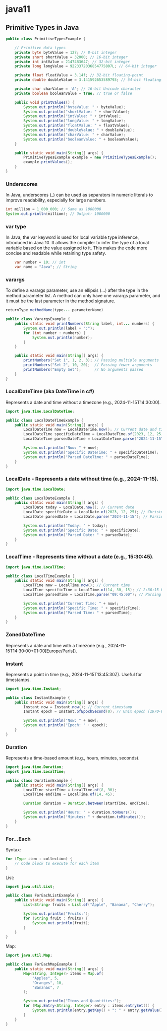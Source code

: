# java11

## Primitive Types in Java
```java
public class PrimitiveTypesExample {

    // Primitive data types
    private byte byteValue = 127; // 8-bit integer
    private short shortValue = 32000; // 16-bit integer
    private int intValue = 2147483647; // 32-bit integer
    private long longValue = 9223372036854775807L; // 64-bit integer

    private float floatValue = 3.14f; // 32-bit floating-point
    private double doubleValue = 3.141592653589793; // 64-bit floating-point

    private char charValue = 'A'; // 16-bit Unicode character
    private boolean booleanValue = true; // true or false

    public void printValues() {
        System.out.println("byteValue: " + byteValue);
        System.out.println("shortValue: " + shortValue);
        System.out.println("intValue: " + intValue);
        System.out.println("longValue: " + longValue);
        System.out.println("floatValue: " + floatValue);
        System.out.println("doubleValue: " + doubleValue);
        System.out.println("charValue: " + charValue);
        System.out.println("booleanValue: " + booleanValue);
    }

    public static void main(String[] args) {
        PrimitiveTypesExample example = new PrimitiveTypesExample();
        example.printValues();
    }
}
```

### Underscores

In Java, underscores (_) can be used as separators in numeric literals to improve readability, especially for large numbers.
```java
int million = 1_000_000; // Same as 1000000
System.out.println(million); // Output: 1000000
```

### var type
In Java, the var keyword is used for local variable type inference, introduced in Java 10. It allows the compiler to infer the type of a local variable based on the value assigned to it. This makes the code more concise and readable while retaining type safety.

```java
    var number = 10; // int
    var name = "Java"; // String
```

### varargs
To define a varargs parameter, use an ellipsis (...) after the type in the method parameter list. A method can only have one varargs parameter, and it must be the last parameter in the method signature.

```java
returnType methodName(type... parameterName)
```

```java
public class VarargsExample {
    public static void printNumbers(String label, int... numbers) {
        System.out.println(label + ":");
        for (int number : numbers) {
            System.out.println(number);
        }
    }

    public static void main(String[] args) {
        printNumbers("Set 1", 1, 2, 3); // Passing multiple arguments
        printNumbers("Set 2", 10, 20);  // Passing fewer arguments
        printNumbers("Empty Set");      // No arguments passed
    }
}
```

### LocalDateTime (aka DateTime in  c#)
Represents a date and time without a timezone (e.g., 2024-11-15T14:30:00).
```java
import java.time.LocalDateTime;

public class LocalDateTimeExample {
    public static void main(String[] args) {
        LocalDateTime now = LocalDateTime.now(); // Current date and time
        LocalDateTime specificDateTime = LocalDateTime.of(2023, 12, 25, 14, 30); // Dec 25, 2023, 2:30 PM
        LocalDateTime parsedDateTime = LocalDateTime.parse("2024-11-15T14:30:00"); // Parsing a string

        System.out.println("Now: " + now);
        System.out.println("Specific DateTime: " + specificDateTime);
        System.out.println("Parsed DateTime: " + parsedDateTime);
    }
}
```

### LocalDate - Represents a date without time (e.g., 2024-11-15).
```java
import java.time.LocalDate;

public class LocalDateExample {
    public static void main(String[] args) {
        LocalDate today = LocalDate.now(); // Current date
        LocalDate specificDate = LocalDate.of(2023, 12, 25); // Christmas 2023
        LocalDate parsedDate = LocalDate.parse("2024-11-15"); // Parsing a string

        System.out.println("Today: " + today);
        System.out.println("Specific Date: " + specificDate);
        System.out.println("Parsed Date: " + parsedDate);
    }
}
```

### LocalTime - Represents time without a date (e.g., 15:30:45).
```java
import java.time.LocalTime;

public class LocalTimeExample {
    public static void main(String[] args) {
        LocalTime now = LocalTime.now(); // Current time
        LocalTime specificTime = LocalTime.of(14, 30, 15); // 2:30:15 PM
        LocalTime parsedTime = LocalTime.parse("09:45:00"); // Parsing a string

        System.out.println("Current Time: " + now);
        System.out.println("Specific Time: " + specificTime);
        System.out.println("Parsed Time: " + parsedTime);
    }
}
```

### ZonedDateTime
Represents a date and time with a timezone (e.g., 2024-11-15T14:30:00+01:00[Europe/Paris]).

### Instant
Represents a point in time (e.g., 2024-11-15T13:45:30Z). Useful for timestamps.
```java
import java.time.Instant;

public class InstantExample {
    public static void main(String[] args) {
        Instant now = Instant.now(); // Current timestamp
        Instant epoch = Instant.ofEpochSecond(0); // Unix epoch (1970-01-01T00:00:00Z)

        System.out.println("Now: " + now);
        System.out.println("Epoch: " + epoch);
    }
}
```

### Duration
Represents a time-based amount (e.g., hours, minutes, seconds).
```java
import java.time.Duration;
import java.time.LocalTime;

public class DurationExample {
    public static void main(String[] args) {
        LocalTime startTime = LocalTime.of(8, 30);
        LocalTime endTime = LocalTime.of(14, 45);

        Duration duration = Duration.between(startTime, endTime);

        System.out.println("Hours: " + duration.toHours());
        System.out.println("Minutes: " + duration.toMinutes());
    }
}
```

### For...Each
Syntax:
```java
for (Type item : collection) {
    // Code block to execute for each item
}
```

List:
```java
import java.util.List;

public class ForEachListExample {
    public static void main(String[] args) {
        List<String> fruits = List.of("Apple", "Banana", "Cherry");

        System.out.println("Fruits:");
        for (String fruit : fruits) {
            System.out.println(fruit);
        }
    }
}
```

Map:
```java
import java.util.Map;

public class ForEachMapExample {
    public static void main(String[] args) {
        Map<String, Integer> items = Map.of(
            "Apples", 5,
            "Oranges", 10,
            "Bananas", 7
        );

        System.out.println("Items and Quantities:");
        for (Map.Entry<String, Integer> entry : items.entrySet()) {
            System.out.println(entry.getKey() + ": " + entry.getValue());
        }
    }
}
```


